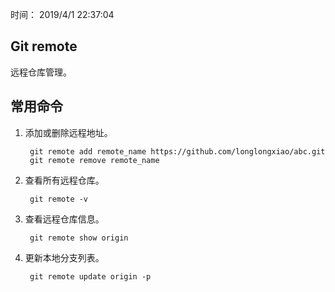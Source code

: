 时间： 2019/4/1 22:37:04 

## Git remote  

远程仓库管理。

## 常用命令  

1. 添加或删除远程地址。  
	
	    git remote add remote_name https://github.com/longlongxiao/abc.git
	    git remote remove remote_name

2. 查看所有远程仓库。

		git remote -v

3. 查看远程仓库信息。

 		git remote show origin

4. 更新本地分支列表。

		git remote update origin -p